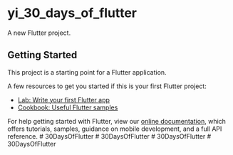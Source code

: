 # yi_30_days_of_flutter

A new Flutter project.

## Getting Started

This project is a starting point for a Flutter application.

A few resources to get you started if this is your first Flutter project:

- [Lab: Write your first Flutter app](https://flutter.dev/docs/get-started/codelab)
- [Cookbook: Useful Flutter samples](https://flutter.dev/docs/cookbook)

For help getting started with Flutter, view our
[online documentation](https://flutter.dev/docs), which offers tutorials,
samples, guidance on mobile development, and a full API reference.
#   3 0 D a y s O f F l u t t e r  
 #   3 0 D a y s O f F l u t t e r  
 #   3 0 D a y s O f F l u t t e r  
 #   3 0 D a y s O f F l u t t e r  
 